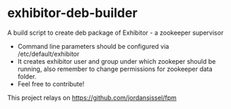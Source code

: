 exhibitor-deb-builder
=====================

A build script to create deb package of Exhibitor - a zookeeper supervisor

* Command line parameters should be configured via /etc/default/exhibitor
* It creates exhibitor user and group under which zookeper should be running, also remember to change permissions for zookeeper data folder.
* Feel free to contribute!

This project relays on https://github.com/jordansissel/fpm
